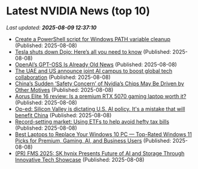 # Latest NVIDIA News (top 10)
_Last updated: **2025-08-09 12:37:10**_

- [Create a PowerShell script for Windows PATH variable cleanup](https://www.techtarget.com/searchitoperations/video/Create-a-PowerShell-script-for-Windows-PATH-variable-cleanup) (Published: 2025-08-08)
- [Tesla shuts down Dojo: Here’s all you need to know](https://economictimes.indiatimes.com/tech/technology/tesla-shuts-down-dojo-heres-all-you-need-to-know/articleshow/123188860.cms) (Published: 2025-08-08)
- [OpenAI’s GPT-OSS Is Already Old News](https://www.lesswrong.com/posts/AJ94X73M6KgAZFJH2/openai-s-gpt-oss-is-already-old-news) (Published: 2025-08-08)
- [The UAE and US announce joint AI campus to boost global tech collaboration](https://techpinions.com/the-uae-and-us-announce-joint-ai-campus-to-boost-global-tech-collaboration/) (Published: 2025-08-08)
- [China’s Sudden ‘Safety Concern’ of Nvidia’s Chips May Be Driven by Other Motives](https://www.dailysignal.com/2025/08/08/chinas-sudden-safety-concern-of-nvidias-chips-may-be-driven-by-other-motives/) (Published: 2025-08-08)
- [Aorus Elite 16 review: Is a premium RTX 5070 gaming laptop worth it?](https://www.notebookcheck.net/Aorus-Elite-16-review-Is-a-premium-RTX-5070-gaming-laptop-worth-it.1082309.0.html) (Published: 2025-08-08)
- [Op-ed: Silicon Valley is dictating U.S. AI policy. It's a mistake that will benefit China](https://www.cnbc.com/2025/08/08/silicon-valley-dominant-us-ai-policy-will-benefit-china.html) (Published: 2025-08-08)
- [Record-setting market: Using ETFs to help avoid hefty tax bills](https://www.cnbc.com/2025/08/08/record-setting-market-using-etfs-to-help-avoid-hefty-tax-bills-.html) (Published: 2025-08-08)
- [Best Laptops to Replace Your Windows 10 PC — Top-Rated Windows 11 Picks for Premium, Gaming, AI, and Business Users](https://www.windowscentral.com/hardware/laptops/best-windows-11-laptops-replace-windows-10-pc) (Published: 2025-08-08)
- [(PR) FMS 2025: SK hynix Presents Future of AI and Storage Through Innovative Tech Showcase](https://www.techpowerup.com/339750/fms-2025-sk-hynix-presents-future-of-ai-and-storage-through-innovative-tech-showcase) (Published: 2025-08-08)
